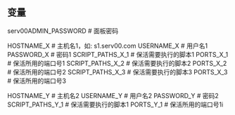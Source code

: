 ## 变量

serv00ADMIN_PASSWORD   # 面板密码

HOSTNAME_X   # 主机名1，如: s1.serv00.com
USERNAME_X    # 用户名1
PASSWORD_X    # 密码1
SCRIPT_PATHS_X_1   #  保活需要执行的脚本1
PORTS_X_1       # 保活所用的端口号1
SCRIPT_PATHS_X_2   #  保活需要执行的脚本2
PORTS_X_2       # 保活所用的端口号2
SCRIPT_PATHS_X_3   #  保活需要执行的脚本3
PORTS_X_3    # 保活所用的端口号3

HOSTNAME_Y    # 主机名2
USERNAME_Y     #  用户名2
PASSWORD_Y      # 密码2
SCRIPT_PATHS_Y_1    #  保活需要执行的脚本1
PORTS_Y_1     # 保活所用的端口号1i
